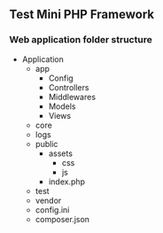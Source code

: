 ## Test Mini PHP Framework


### Web application folder structure
- Application
    - app
        - Config
        - Controllers
        - Middlewares
        - Models
        - Views
    - core
    - logs
    - public
        - assets
            - css
            - js
        - index.php
    - test
    - vendor
    - config.ini
    - composer.json
